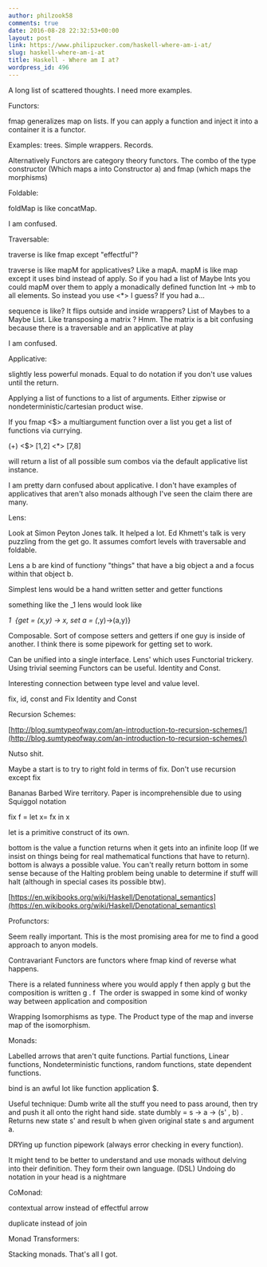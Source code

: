 ```yaml
---
author: philzook58
comments: true
date: 2016-08-28 22:32:53+00:00
layout: post
link: https://www.philipzucker.com/haskell-where-am-i-at/
slug: haskell-where-am-i-at
title: Haskell - Where am I at?
wordpress_id: 496
---
```


A long list of scattered thoughts. I need more examples.

Functors:

fmap generalizes map on lists. If you can apply a function and inject it into a container it is a functor.

Examples: trees. Simple wrappers. Records.

Alternatively Functors are category theory functors. The combo of the type constructor (Which maps a into Constructor a) and fmap (which maps the morphisms)

Foldable:

foldMap is like concatMap.

I am confused.

Traversable:

traverse is like fmap except "effectful"?

traverse is like mapM for applicatives? Like a mapA. mapM is like map except it uses bind instead of apply. So if you had a list of Maybe Ints you could mapM over them to apply a monadically defined function Int -> mb to all elements. So instead you use <*> I guess? If you had a...

sequence is like? It flips outside and inside wrappers? List of Maybes to a Maybe List. Like transposing a matrix ? Hmm. The matrix is a bit confusing because there is a traversable and an applicative at play

I am confused.

Applicative:

slightly less powerful monads. Equal to do notation if you don't use values until the return.

Applying a list of functions to a list of arguments. Either zipwise or nondeterministic/cartesian product wise.

If you fmap <$> a multiargument function over a list you get a list of functions via currying.

(+) <$> [1,2] <*> [7,8]

will return a list of all possible sum combos via the default applicative list instance.

I am pretty darn confused about applicative. I don't have examples of applicatives that aren't also monads although I've seen the claim there are many.

Lens:

Look at Simon Peyton Jones talk. It helped a lot. Ed Khmett's talk is very puzzling from the get go. It assumes comfort levels with traversable and foldable.

Lens a b are kind of functiony "things" that have a big object a and a focus within that object b.

Simplest lens would be a hand written setter and getter functions

something like the _1 lens would look like

_1  {get = \(x,y) -> x, set a = \(_,y)->(a,y)}

Composable. Sort of compose setters and getters if one guy is inside of another. I think there is some pipework for getting set to work.

Can be unified into a single interface. Lens' which uses Functorial trickery. Using trivial seeming Functors can be useful. Identity and Const.

Interesting connection between type level and value level.

fix, id, const and Fix Identity and Const

Recursion Schemes:

[http://blog.sumtypeofway.com/an-introduction-to-recursion-schemes/](http://blog.sumtypeofway.com/an-introduction-to-recursion-schemes/)

Nutso shit.

Maybe a start is to try to right fold in terms of fix. Don't use recursion except fix

Bananas Barbed Wire territory. Paper is incomprehensible due to using Squiggol notation

fix f = let x= fx in x

let is a primitive construct of its own.

bottom is the value a function returns when it gets into an infinite loop (If we insist on things being for real mathematical functions that have to return). bottom is always a possible value. You can't really return bottom in some sense because of the Halting problem being unable to determine if stuff will halt (although in special cases its possible btw).

[https://en.wikibooks.org/wiki/Haskell/Denotational_semantics](https://en.wikibooks.org/wiki/Haskell/Denotational_semantics)

Profunctors:

Seem really important. This is the most promising area for me to find a good approach to anyon models.

Contravariant Functors are functors where fmap kind of reverse what happens.

There is a related funniness where you would apply f then apply g but the composition is written g . f  The order is swapped in some kind of wonky way between application and composition

Wrapping Isomorphisms as type. The Product type of the map and inverse map of the isomorphism.

Monads:

Labelled arrows that aren't quite functions. Partial functions, Linear functions, Nondeterministic functions, random functions, state dependent functions.

bind is an awful lot like function application $.

Useful technique: Dumb write all the stuff you need to pass around, then try and push it all onto the right hand side. state dumbly = s -> a -> (s' , b) . Returns new state s' and result b when given original state s and argument a.

DRYing up function pipework (always error checking in every function).

It might tend to be better to understand and use monads without delving into their definition. They form their own language. (DSL) Undoing do notation in your head is a nightmare

CoMonad:

contextual arrow instead of effectful arrow

duplicate instead of join

Monad Transformers:

Stacking monads. That's all I got.










